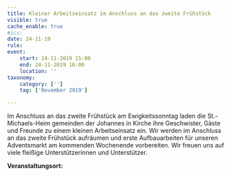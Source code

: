 ```yaml
---
title: Kleiner Arbeitseinsatz im Anschluss an das zweite Frühstück
visible: true
cache_enable: true
#ics: 
date: 24-11-19
rule: 
event:
	start: 24-11-2019 15:00
	end: 24-11-2019 16:00
	location: ''
taxonomy:
	category: ['']
	tag: ['November 2019']

---
```

Im Anschluss an das zweite Frühstück am Ewigkeitssonntag laden die St.-Michaels-Heim gemeinden der Johannes in Kirche ihre Geschwister, Gäste und Freunde zu einem kleinen Arbeitseinsatz ein. Wir werden im Anschluss an das zweite Frühstück aufräumen und erste Aufbauarbeiten für unseren Adventsmarkt am kommenden Wochenende vorbereiten. Wir freuen uns auf viele fleißige Unterstützerinnen und Unterstützer.


**Veranstaltungsort:** 

